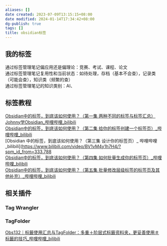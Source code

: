 ```yaml
---
aliases: []
date created: 2023-07-09T13:15:15+08:00
date modified: 2024-01-14T17:34:42+08:00
dg-publish: true
tags: []
title: obsidian标签
---
```


## 我的标签
通过标签管理笔记偏应用还是偏理论：竞赛、考试、课程、论文  
通过标签管理笔记复用性和当前状态：如待处理，存档（基本不会查），记录类（可能会查），知识类（频繁的查）  
通过标签管理笔记的知识类别：AI、

## 标签教程
[Obsidian中的标签，到底该如何使用？（第一集 两种不同的标签与标签汇总）Johnny学Obsidian\_哔哩哔哩\_bilibili](https://www.bilibili.com/video/BV1jc411H7y7/?spm_id_from=333.788&vd_source=20cb3e7c6ad3d64f0eb2d763ff005080)  
[Obsidian中的标签，到底该如何使用？（第二集 给你的标签创建一个标签页）\_哔哩哔哩\_bilibili](https://www.bilibili.com/video/BV12h411E7Po/?spm_id_from=333.788)  
[Obsidian 中的标签，到底该如何使用？（第三集 设计你的标签页）\_ 哔哩哔哩\_bilibili](https://www.bilibili.com/video/BV1vM4y1h7H4/?spm_id_from=333.788  
[Obsidian中的标签，到底该如何使用？（第四集 如何批量生成你的标签页）\_哔哩哔哩\_bilibili](https://www.bilibili.com/video/BV1524y1c7Rm/?spm_id_from=333.788)  
[Obsidian中的标签，到底该如何使用？（第五集 批量修改层级标签的标签页及其他补充）\_哔哩哔哩\_bilibili](https://www.bilibili.com/video/BV1Us4y1w7tg/?spm_id_from=333.788)

## 相关插件
### Tag Wrangler
### TagFolder
[Obs132｜标籤使用汇总与TagFolder：多重＋阶层式标籤资料夹，更妥善使用＃标籤的技巧\_哔哩哔哩\_bilibili](https://www.bilibili.com/video/BV1bP411v7Q2/?buvid=XY630CE669F34078F341989B1EE06E60B0127&is_story_h5=false&mid=g8UDjEqHIS5oCexxb9oAEQ%3D%3D&p=1&plat_id=116&share_from=ugc&share_medium=android&share_plat=android&share_session_id=47d44afb-5930-4bdd-ad8c-0159214758ce&share_source=WEIXIN&share_tag=s_i&timestamp=1688838250&unique_k=zvn10OU&up_id=1119961064)